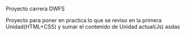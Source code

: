 <!-- @format -->

Proyecto carrera DWFS

Proyecto para poner en practica lo que se reviso en la primera Unidad(HTML+CSS) y sumar el contenido de Unidad actual(Js)
asdas
